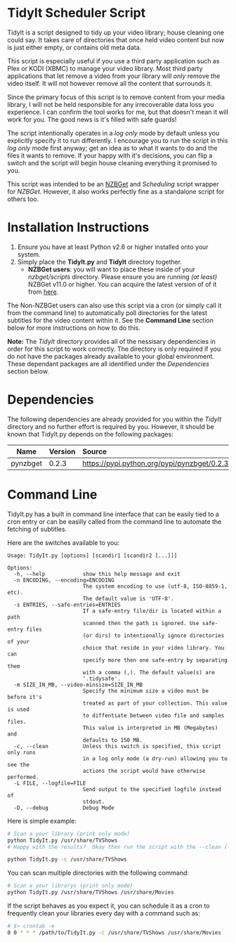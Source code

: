 TidyIt Scheduler Script
========================
TidyIt is a script designed to tidy up your video library; house cleaning
one could say. It takes care of directories that once held video content
but now is just either empty, or contains old meta data.

This script is especially useful if you use a third party application such as
Plex or KODI (XBMC) to manage your video library. Most third party applications
that let remove a video from your library will _only_ remove the video itself.
It will not however remove all the content that surrounds it.

Since the primary focus of this script is to remove content from your media
library, I will not be held responsible for any irrecoverable data loss you
experience.  I can confirm the tool works for me, but that doesn't mean it
will work for you. The good news is it's filled with safe guards!

The script intentionally operates in a _log only_ mode by default unless you 
explicitly specify it to run differently.  I encourage you to run the script
in this _log only_ mode first anyway;  get an idea as to what it wants to do
and the files it wants to remove. If your happy with it's decisions, you can
flip a switch and the script will begin house cleaning everything it promised
to you.

This script was intended to be an [NZBGet](http://nzbget.net) and _Scheduling_
script wrapper for _NZBGet_. However, it also works perfectly fine as a
standalone script for others too.


Installation Instructions
=========================
1. Ensure you have at least Python v2.6 or higher installed onto your system.
2. Simply place the __TidyIt.py__ and __TidyIt__ directory together.
   * __NZBGet users__: you will want to place these inside of your _nzbget/scripts_ directory. Please ensure you are running _(at least)_ NZBGet v11.0 or higher. You can acquire the latest version of of it from [here](http://nzbget.net/download).

The Non-NZBGet users can also use this script via a cron (or simply call it
from the command line) to automatically poll directories for the latest
subtitles for the video content within it. See the __Command Line__ section
below for more instructions on how to do this.

**Note:** The _TidyIt_ directory provides all of the nessisary dependencies
in order for this script to work correctly. The directory is only required
if you do not have the packages already available to your global
environment. These dependant packages are all identified under the
_Dependencies_ section below.

Dependencies
============
The following dependencies are already provided for you within the
_TidyIt_ directory and no further effort is required by you. However, it
should be known that TidyIt.py depends on the following packages:

| Name                         | Version | Source                                                                               |
| ---------------------------- |:------- |:------------------------------------------------------------------------------------ |
| pynzbget                     | 0.2.3   | https://pypi.python.org/pypi/pynzbget/0.2.3                                          |

Command Line
============
TidyIt.py has a built in command line interface that can be easily tied
to a cron entry or can be easilly called from the command line to automate
the fetching of subtitles.

Here are the switches available to you:
```
Usage: TidyIt.py [options] [scandir1 [scandir2 [...]]]

Options:
  -h, --help            show this help message and exit
  -n ENCODING, --encoding=ENCODING
                        The system encoding to use (utf-8, ISO-8859-1, etc).
                        The default value is 'UTF-8'.
  -s ENTRIES, --safe-entries=ENTRIES
                        If a safe-entry file/dir is located within a path
                        scanned then the path is ignored. Use safe-entry files
                        (or dirs) to intentionally ignore directories of your
                        choice that reside in your video library. You can
                        specify more then one safe-entry by separating them
                        with a comma (,). The default value(s) are
                        '.tidysafe'.
  -m SIZE_IN_MB, --video-minsize=SIZE_IN_MB
                        Specify the minimum size a video must be before it's
                        treated as part of your collection. This value is used
                        to diffentiate between video file and samples files.
                        This value is interpreted in MB (Megabytes) and
                        defaults to 150 MB.
  -c, --clean           Unless this switch is specified, this script only runs
                        in a log only mode (a dry-run) allowing you to see the
                        actions the script would have otherwise performed.
  -L FILE, --logfile=FILE
                        Send output to the specified logfile instead of
                        stdout.
  -D, --debug           Debug Mode
```

Here is simple example:
```bash
# Scan a your library (print only mode)
python TidyIt.py /usr/share/TVShows
# Happy with the results?  Okay then run the script with the --clean (-c) switch:

python TidyIt.py -c /usr/share/TVShows
```

You can scan multiple directories with the following command:
```bash
# Scan a your librarys (print only mode)
python TidyIt.py /usr/share/TVShows /usr/share/Movies
```

If the script behaves as you expect it, you can schedule it as a cron
to frequently clean your libraries every day with a command such as:
```bash
# $> crontab -e
0 0 * * * /path/to/TidyIt.py -c /usr/share/TVShows /usr/share/Movies
```
